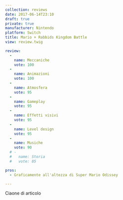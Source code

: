 ```yaml
---
collection: reviews
date: 2017-06-14T23:10
draft: true
private: true
manufacturer: Nintendo
platform: Switch
title: Mario + Rabbids Kingdom Battle
view: review.twig

review:
  -
    name: Meccaniche
    vote: 100
  -
    name: Animazioni
    vote: 100
  -
    name: Atmosfera
    vote: 95
  -
    name: Gameplay
    vote: 95
  -
    name: Effetti visivi
    vote: 95
  -
    name: Level design
    vote: 95
  -
    name: Musiche
    vote: 90
  # -
  #   name: Storia
  #   vote: 85

pros:
  - Graficamente all'altezza di Super Mario Odissey

---
```


Ciaone di articolo
